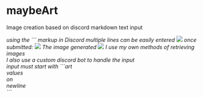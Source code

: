 # maybeArt
Image creation based on discord markdown text input
<html>
  <i>using the ``` markup in Discord multiple lines can be easily entered</i>
  <img src='https://raw.githubusercontent.com/Aurob/maybeArt/master/inputText.png'/>
  <i>once submitted:</i>
  <img src='https://raw.githubusercontent.com/Aurob/maybeArt/master/exampleText.png'/>
  <i>The image generated</i>
  <img src='https://raw.githubusercontent.com/Aurob/maybeArt/master/example.png'/>
  <i>
    I use my own methods of retrieving images<br>
    I also use a custom discord bot to handle the input<br>
    input must start with ```art<br>
    values <br>
    on<br>
    newline<br>
    ```<br>
    
   <b style="color:red"></b>   
</html>
